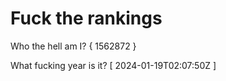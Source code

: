 # Fuck the rankings

Who the hell am I?
{ 1562872 }

What fucking year is it?
[ 2024-01-19T02:07:50Z ]
